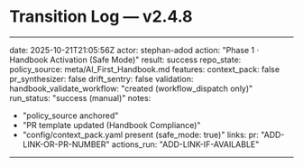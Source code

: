 # Transition Log — v2.4.8

---
date: 2025-10-21T21:05:56Z
actor: stephan-adod
action: "Phase 1 · Handbook Activation (Safe Mode)"
result: success
repo_state:
  policy_source: meta/AI_First_Handbook.md
  features:
    context_pack: false
    pr_synthesizer: false
    drift_sentry: false
validation:
  handbook_validate_workflow: "created (workflow_dispatch only)"
  run_status: "success (manual)"
notes:
  - "policy_source anchored"
  - "PR template updated (Handbook Compliance)"
  - "config/context_pack.yaml present (safe_mode: true)"
links:
  pr: "ADD-LINK-OR-PR-NUMBER"
  actions_run: "ADD-LINK-IF-AVAILABLE"
---
